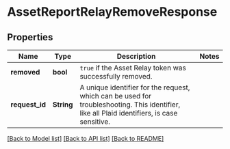 # AssetReportRelayRemoveResponse

## Properties

Name | Type | Description | Notes
------------ | ------------- | ------------- | -------------
**removed** | **bool** | `true` if the Asset Relay token was successfully removed. | 
**request_id** | **String** | A unique identifier for the request, which can be used for troubleshooting. This identifier, like all Plaid identifiers, is case sensitive. | 

[[Back to Model list]](../README.md#documentation-for-models) [[Back to API list]](../README.md#documentation-for-api-endpoints) [[Back to README]](../README.md)



